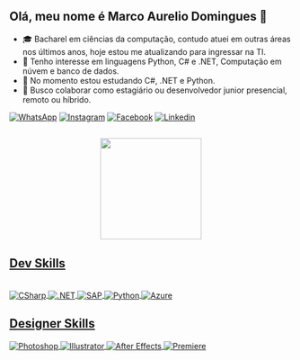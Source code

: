  ## Olá, meu nome é Marco Aurelio Domingues 👋
- 🎓 Bacharel em ciências da computação, contudo atuei em outras áreas nos últimos anos, hoje estou me atualizando para ingressar na TI.
- 👀 Tenho interesse em linguagens Python, C# e .NET, Computação em núvem e banco de dados.
- 🌱 No momento estou estudando C#, .NET e Python. 
- 💞️ Busco colaborar como estagiário ou desenvolvedor junior presencial, remoto ou híbrido.

[![WhatsApp](https://img.shields.io/badge/WhatsApp-25D366?style=for-the-badge&logo=whatsapp&logoColor=white)](https://api.whatsapp.com/send?1=pt_BR&phone=5517991679858)
[![Instagram](https://img.shields.io/badge/Instagram-E4405F?style=for-the-badge&logo=instagram&logoColor=white)](https://www.instagram.com/lelodomingues/)
[![Facebook](https://img.shields.io/badge/Facebook-1877F2?style=for-the-badge&logo=facebook&logoColor=white)](https://web.facebook.com/lelo.domingues/)
[![Linkedin](	https://img.shields.io/badge/LinkedIn-0077B5?style=for-the-badge&logo=linkedin&logoColor=white)](https://www.linkedin.com/in/marco-aurelio-domingues-24671122a/)

##


<div align="center">
  <a href="https://github.com/MarcoAurelioDomingues">
  <img height="180em" src="https://github-readme-stats.vercel.app/api?username=MarcoAurelioDomingues&show_icons=true&theme=dark&include_all_commits=true&count_private=true"/>

</div>

  ## Dev Skills
  <div style="display: inline_block"><br/>
  <img align="center" alt="CSharp" src="https://img.shields.io/badge/C%23-239120?style=for-the-badge&logo=c-sharp&logoColor=white"/>
  <img align="center" alt=".NET" src="https://img.shields.io/badge/.NET-5C2D91?style=for-the-badge&logo=.net&logoColor=white"/>
  <img align="center" alt="SAP" src="https://img.shields.io/badge/SAP-0FAAFF?style=for-the-badge&logo=sap&logoColor=white"/>
  <img align="center" alt="Python" src="https://img.shields.io/badge/Python-3776AB?style=for-the-badge&logo=python&logoColor=white"/>
  <img align="center" alt="Azure" src="https://img.shields.io/badge/Microsoft_Azure-0089D6?style=for-the-badge&logo=microsoft-azure&logoColor=white"/>
    
   ## Designer Skills 
  <img align="center" alt="Photoshop" src="https://aleen42.github.io/badges/src/photoshop.svg"/>
  <img align="center" alt="Illustrator" src="https://aleen42.github.io/badges/src/illustrator.svg"/>
  <img align="center" alt="After Effects" src="https://aleen42.github.io/badges/src/after_effects.svg"/>
  <img align="center" alt="Premiere" src="https://aleen42.github.io/badges/src/premiere.svg"/>
   

</div>
  
  
  
<!---
MarcoAurelioDomingues/MarcoAurelioDomingues is a ✨ special ✨ repository because its `README.md` (this file) appears on your GitHub profile.
You can click the Preview link to take a look at your changes.
--->
